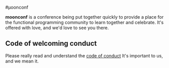 #µoonconf

**moonconf** is a conference being put together quickly to provide a place for the functional programming community to learn together and celebrate. It's offered with love, and we'd love to see you there.

## Code of welcoming conduct

Please really read and understand the [code of conduct](http://maitria.org/coc) It's important to us, and we mean it.
